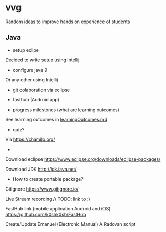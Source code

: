 # vvg
Random ideas to improve hands on experience of students

## Java
- setup eclipe

Decided to write setup using Intellij

- configure java 9

Or any other using Intellij

- git colaboration via eclipse



- fasthub (Android app)

- progress milestones (what are learning outcomes)

See learning outcomes in [learningOutcomes.md](learningOutcomes.md)

- quiz?

Via https://chamilo.org/

- 

Download eclipse
https://www.eclipse.org/downloads/eclipse-packages/

Download JDK
http://jdk.java.net/

- How to create portable package?

GitIgnore
https://www.gitignore.io/

Live Stream recording
// TODO: link to :)

FastHub link (mobile application Android and iOS)
https://github.com/k0shk0sh/FastHub

Create/Update Emanuel (Electronic Manual)
A.Radovan script
